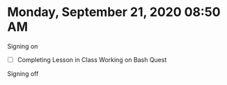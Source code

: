 # Monday, September 21, 2020 08:50 AM
Signing on
- [ ] Completing Lesson in Class Working on Bash Quest

Signing off 
